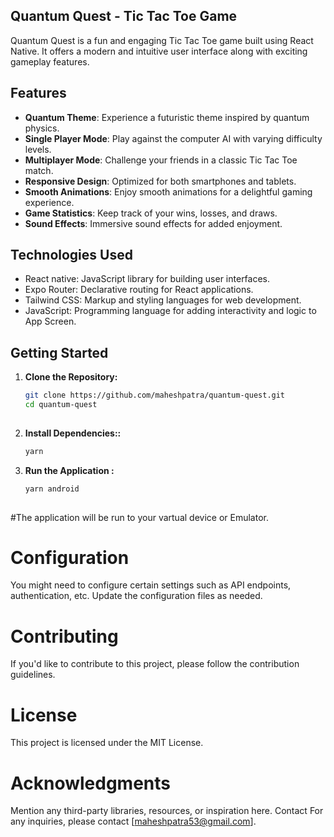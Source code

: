 ## Quantum Quest - Tic Tac Toe Game

Quantum Quest is a fun and engaging Tic Tac Toe game built using React Native. It offers a modern and intuitive user interface along with exciting gameplay features.

## Features

- **Quantum Theme**: Experience a futuristic theme inspired by quantum physics.
- **Single Player Mode**: Play against the computer AI with varying difficulty levels.
- **Multiplayer Mode**: Challenge your friends in a classic Tic Tac Toe match.
- **Responsive Design**: Optimized for both smartphones and tablets.
- **Smooth Animations**: Enjoy smooth animations for a delightful gaming experience.
- **Game Statistics**: Keep track of your wins, losses, and draws.
- **Sound Effects**: Immersive sound effects for added enjoyment.

  
 ## Technologies Used 
  

- React native: JavaScript library for building user interfaces.
- Expo Router: Declarative routing for React applications.
- Tailwind CSS: Markup and styling languages for web development.
- JavaScript: Programming language for adding interactivity and logic to App Screen.
  
 ## Getting Started 
  
 1. **Clone the Repository:** 
  
    ```bash 
    git clone https://github.com/maheshpatra/quantum-quest.git
    cd quantum-quest
  
 2. **Install Dependencies::** 
  
    ```bash 
    yarn 
 3. **Run the Application :** 
  
    ```bash 
    yarn android 
  
 #The application will be run to your vartual device or Emulator. 
  
 # Configuration 
 You might need to configure certain settings such as API endpoints, authentication, etc. Update the configuration files as needed. 
  
 # Contributing 
 If you'd like to contribute to this project, please follow the contribution guidelines. 
  
 # License 
 This project is licensed under the MIT License. 
  
 # Acknowledgments 
 Mention any third-party libraries, resources, or inspiration here. 
 Contact 
 For any inquiries, please contact [maheshpatra53@gmail.com]. 
  

